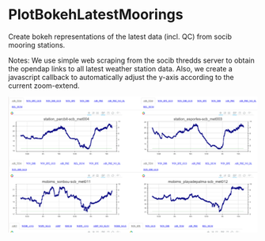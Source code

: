 # PlotBokehLatestMoorings
Create bokeh representations of the latest data (incl. QC) from socib mooring stations.

Notes:
We use simple web scraping from the socib thredds server to obtain the opendap links to all latest weather station data.
Also, we create a javascript callback to automatically adjust the y-axis according to the current zoom-extend.

![...](/img/bokeh_latest_data.png?raw=true "HTML bokeh output")
